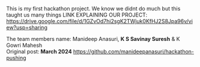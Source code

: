 This is my first hackathon project. We know we didnt do much but this taught us many things
LINK EXPLAINING OUR PROJECT:
https://drive.google.com/file/d/1GZvOd7hi2sgK2TWjuk0KfHJ2S8Jpa96v/view?usp=sharing



The team members name: Manideep Anasuri, <B>K S Savinay Suresh</B> & K Gowri Mahesh<br>
Original post:<B> March 2024</B>
https://github.com/manideepanasuri/hackathon-pushing
